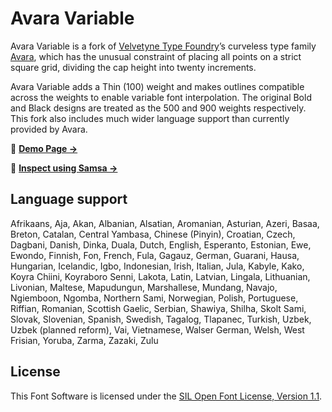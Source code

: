# Avara Variable

Avara Variable is a fork of [Velvetyne Type Foundry][vtf]’s curveless type family [Avara][avr], which has the unusual constraint of placing all points on a strict square grid, dividing the cap height into twenty increments.

Avara Variable adds a Thin (100) weight and makes outlines compatible across the weights to enable variable font interpolation. The original Bold and Black designs are treated as the 500 and 900 weights respectively. This fork also includes much wider language support than currently provided by Avara.

👀 [**Demo Page →**][demo]

🔬 [**Inspect using Samsa →**][samsa]

## Language support

Afrikaans, Aja, Akan, Albanian, Alsatian, Aromanian, Asturian, Azeri,
Basaa, Breton, Catalan, Central Yambasa, Chinese (Pinyin), Croatian,
Czech, Dagbani, Danish, Dinka, Duala, Dutch, English, Esperanto,
Estonian, Ewe, Ewondo, Finnish, Fon, French, Fula, Gagauz, German,
Guarani, Hausa, Hungarian, Icelandic, Igbo, Indonesian, Irish,
Italian, Jula, Kabyle, Kako, Koyra Chiini, Koyraboro Senni, Lakota,
Latin, Latvian, Lingala, Lithuanian, Livonian, Maltese, Mapudungun,
Marshallese, Mundang, Navajo, Ngiemboon, Ngomba, Northern Sami,
Norwegian, Polish, Portuguese, Riffian, Romanian, Scottish Gaelic,
Serbian, Shawiya, Shilha, Skolt Sami, Slovak, Slovenian, Spanish,
Swedish, Tagalog, Tlapanec, Turkish, Uzbek, Uzbek (planned reform),
Vai, Vietnamese, Walser German, Welsh, West Frisian, Yoruba, Zarma,
Zazaki, Zulu

## License

This Font Software is licensed under the [SIL Open Font License, Version 1.1][ofl].

[vtf]: https://velvetyne.fr/
[avr]: https://velvetyne.fr/fonts/avara/
[demo]: https://delucis.github.io/avara-variable/
[samsa]: https://lorp.github.io/samsa/src/samsa-gui.html?preload=https://delucis.github.io/avara-variable/fonts/AvaraVariable[wght].ttf
[ofl]: http://scripts.sil.org/OFL
